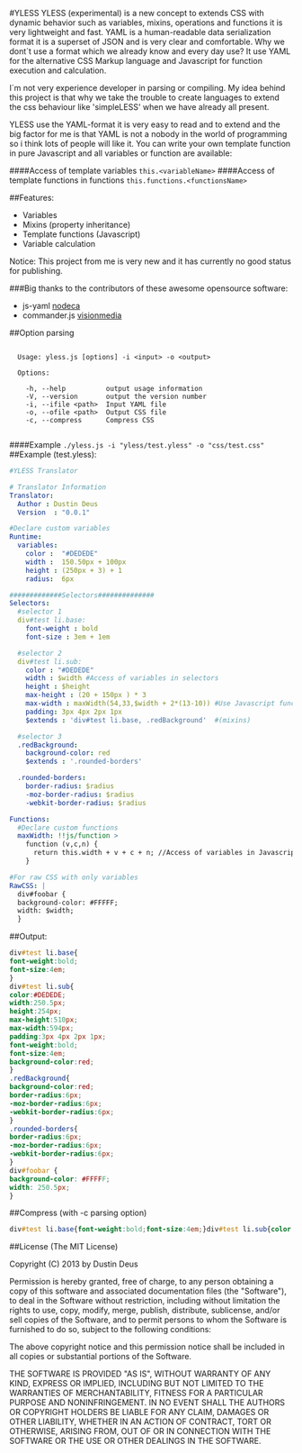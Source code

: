 #YLESS
YLESS (experimental) is a new concept to extends CSS with dynamic behavior such as variables, mixins, operations and 
functions it is very lightweight and fast. YAML is a human-readable data serialization format it is a 
superset of JSON and is very clear and comfortable. 
Why we dont´t use a format which we already know and every day use? It use YAML for the alternative CSS Markup language and Javascript for function execution and calculation.

I´m not very experience developer in parsing or compiling. My idea behind this project is that why we take the 
trouble to create languages to extend the css behaviour like 'simpleLESS' when we have already all present.

YLESS use the YAML-format it is very easy to read and to extend and the big factor for me is that YAML is not a nobody in the world
of programming so i think lots of people will like it. You can write your own template function in pure Javascript and all variables or function
are available:


####Access of template variables
`this.<variableName>`
####Access of template functions in functions
`this.functions.<functionsName>`


##Features:
+ Variables
+ Mixins (property inheritance)
+ Template functions (Javascript)
+ Variable calculation

Notice: This project from me is very new and it has currently no good status for publishing.

###Big thanks to the contributors of these awesome opensource software:
+ js-yaml [nodeca](https://github.com/nodeca/)
+ commander.js [visionmedia](https://github.com/visionmedia/)

##Option parsing
```

  Usage: yless.js [options] -i <input> -o <output>

  Options:

    -h, --help          output usage information
    -V, --version       output the version number
    -i, --ifile <path>  Input YAML file
    -o, --ofile <path>  Output CSS file
    -c, --compress      Compress CSS


```
####Example
`./yless.js -i "yless/test.yless" -o "css/test.css"`
##Example (test.yless):
```YAML
#YLESS Translator

# Translator Information
Translator:
  Author : Dustin Deus
  Version  : "0.0.1"

#Declare custom variables
Runtime:
  variables:
    color :  "#DEDEDE"
    width :  150.50px + 100px
    height : (250px + 3) + 1
    radius:  6px

#############Selectors##############
Selectors:
  #selector 1
  div#test li.base:
    font-weight : bold
    font-size : 3em + 1em

  #selector 2
  div#test li.sub:
    color : "#DEDEDE"
    width : $width #Access of variables in selectors
    height : $height
    max-height : (20 + 150px ) * 3
    max-width : maxWidth(54,33,$width + 2*(13-10)) #Use Javascript function for calculations
    padding: 3px 4px 2px 1px
    $extends : 'div#test li.base, .redBackground'  #(mixins)

  #selector 3
  .redBackground:
    background-color: red
    $extends : '.rounded-borders'

  .rounded-borders:
    border-radius: $radius
    -moz-border-radius: $radius
    -webkit-border-radius: $radius

Functions:
  #Declare custom functions
  maxWidth: !!js/function >
    function (v,c,n) {
      return this.width + v + c + n; //Access of variables in Javascript
    }

#For raw CSS with only variables 
RawCSS: |
  div#foobar {
  background-color: #FFFFF;
  width: $width;
  }
```
##Output:

```CSS
div#test li.base{
font-weight:bold;
font-size:4em;
}
div#test li.sub{
color:#DEDEDE;
width:250.5px;
height:254px;
max-height:510px;
max-width:594px;
padding:3px 4px 2px 1px;
font-weight:bold;
font-size:4em;
background-color:red;
}
.redBackground{
background-color:red;
border-radius:6px;
-moz-border-radius:6px;
-webkit-border-radius:6px;
}
.rounded-borders{
border-radius:6px;
-moz-border-radius:6px;
-webkit-border-radius:6px;
}
div#foobar {
background-color: #FFFFF;
width: 250.5px;
}
```
##Compress (with -c parsing option)
```CSS
div#test li.base{font-weight:bold;font-size:4em;}div#test li.sub{color:#DEDEDE;width:250.5px;height:254px;max-height:510px;max-width:594px;padding:3px 4px 2px 1px;font-weight:bold;font-size:4em;background-color:red;}.redBackground{background-color:red;border-radius:6px;-moz-border-radius:6px;-webkit-border-radius:6px;}.rounded-borders{border-radius:6px;-moz-border-radius:6px;-webkit-border-radius:6px;}div#foobar li {background-color: #FFFFF;width: 250.5px;}
```
##License
(The MIT License)

Copyright (C) 2013 by Dustin Deus

Permission is hereby granted, free of charge, to any person obtaining a copy
of this software and associated documentation files (the "Software"), to deal
in the Software without restriction, including without limitation the rights
to use, copy, modify, merge, publish, distribute, sublicense, and/or sell
copies of the Software, and to permit persons to whom the Software is
furnished to do so, subject to the following conditions:

The above copyright notice and this permission notice shall be included in
all copies or substantial portions of the Software.

THE SOFTWARE IS PROVIDED "AS IS", WITHOUT WARRANTY OF ANY KIND, EXPRESS OR
IMPLIED, INCLUDING BUT NOT LIMITED TO THE WARRANTIES OF MERCHANTABILITY,
FITNESS FOR A PARTICULAR PURPOSE AND NONINFRINGEMENT. IN NO EVENT SHALL THE
AUTHORS OR COPYRIGHT HOLDERS BE LIABLE FOR ANY CLAIM, DAMAGES OR OTHER
LIABILITY, WHETHER IN AN ACTION OF CONTRACT, TORT OR OTHERWISE, ARISING FROM,
OUT OF OR IN CONNECTION WITH THE SOFTWARE OR THE USE OR OTHER DEALINGS IN
THE SOFTWARE.
